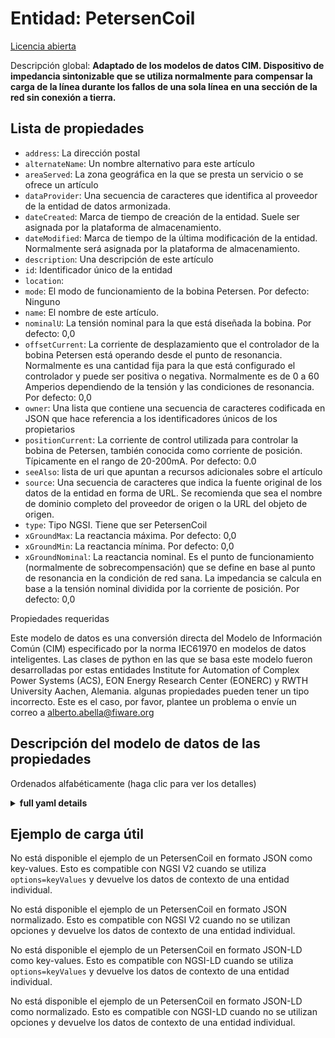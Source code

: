 Entidad: PetersenCoil  
=====================  
[Licencia abierta](https://github.com/smart-data-models//dataModel.EnergyCIM/blob/master/PetersenCoil/LICENSE.md)  
Descripción global: **Adaptado de los modelos de datos CIM. Dispositivo de impedancia sintonizable que se utiliza normalmente para compensar la carga de la línea durante los fallos de una sola línea en una sección de la red sin conexión a tierra.**  

## Lista de propiedades  

- `address`: La dirección postal  - `alternateName`: Un nombre alternativo para este artículo  - `areaServed`: La zona geográfica en la que se presta un servicio o se ofrece un artículo  - `dataProvider`: Una secuencia de caracteres que identifica al proveedor de la entidad de datos armonizada.  - `dateCreated`: Marca de tiempo de creación de la entidad. Suele ser asignada por la plataforma de almacenamiento.  - `dateModified`: Marca de tiempo de la última modificación de la entidad. Normalmente será asignada por la plataforma de almacenamiento.  - `description`: Una descripción de este artículo  - `id`: Identificador único de la entidad  - `location`:   - `mode`: El modo de funcionamiento de la bobina Petersen. Por defecto: Ninguno  - `name`: El nombre de este artículo.  - `nominalU`: La tensión nominal para la que está diseñada la bobina. Por defecto: 0,0  - `offsetCurrent`: La corriente de desplazamiento que el controlador de la bobina Petersen está operando desde el punto de resonancia.  Normalmente es una cantidad fija para la que está configurado el controlador y puede ser positiva o negativa.  Normalmente es de 0 a 60 Amperios dependiendo de la tensión y las condiciones de resonancia. Por defecto: 0,0  - `owner`: Una lista que contiene una secuencia de caracteres codificada en JSON que hace referencia a los identificadores únicos de los propietarios  - `positionCurrent`: La corriente de control utilizada para controlar la bobina de Petersen, también conocida como corriente de posición.  Típicamente en el rango de 20-200mA. Por defecto: 0.0  - `seeAlso`: lista de uri que apuntan a recursos adicionales sobre el artículo  - `source`: Una secuencia de caracteres que indica la fuente original de los datos de la entidad en forma de URL. Se recomienda que sea el nombre de dominio completo del proveedor de origen o la URL del objeto de origen.  - `type`: Tipo NGSI. Tiene que ser PetersenCoil  - `xGroundMax`: La reactancia máxima. Por defecto: 0,0  - `xGroundMin`: La reactancia mínima. Por defecto: 0,0  - `xGroundNominal`: La reactancia nominal.  Es el punto de funcionamiento (normalmente de sobrecompensación) que se define en base al punto de resonancia en la condición de red sana.  La impedancia se calcula en base a la tensión nominal dividida por la corriente de posición. Por defecto: 0,0    
Propiedades requeridas  
Este modelo de datos es una conversión directa del Modelo de Información Común (CIM) especificado por la norma IEC61970 en modelos de datos inteligentes. Las clases de python en las que se basa este modelo fueron desarrolladas por estas entidades Institute for Automation of Complex Power Systems (ACS), EON Energy Research Center (EONERC) y RWTH University Aachen, Alemania. algunas propiedades pueden tener un tipo incorrecto. Este es el caso, por favor, plantee un problema o envíe un correo a alberto.abella@fiware.org  
## Descripción del modelo de datos de las propiedades  
Ordenados alfabéticamente (haga clic para ver los detalles)  
<details><summary><strong>full yaml details</strong></summary>    
```yaml  
PetersenCoil:    
  description: 'Adapted from CIM data models. A tunable impedance device normally used to offset line charging during single line faults in an ungrounded section of network.'    
  properties:    
    address:    
      description: 'The mailing address'    
      properties:    
        addressCountry:    
          description: 'Property. The country. For example, Spain. Model:''https://schema.org/addressCountry'''    
          type: string    
        addressLocality:    
          description: 'Property. The locality in which the street address is, and which is in the region. Model:''https://schema.org/addressLocality'''    
          type: string    
        addressRegion:    
          description: 'Property. The region in which the locality is, and which is in the country. Model:''https://schema.org/addressRegion'''    
          type: string    
        areaServed:    
          description: 'Property. The geographic area where a service or offered item is provided. Model:''https://schema.org/areaServed'''    
          type: string    
        postOfficeBoxNumber:    
          description: 'Property. The post office box number for PO box addresses. For example, Spain. Model:''https://schema.org/postOfficeBoxNumber'''    
          type: string    
        postalCode:    
          description: 'Property. The postal code. For example, Spain. Model:''https://schema.org/https://schema.org/postalCode'''    
          type: string    
        streetAddress:    
          description: 'Property. The street address. Model:''https://schema.org/streetAddress'''    
          type: string    
      type: Property    
      x-ngsi:    
        model: https://schema.org/address    
    alternateName:    
      description: 'An alternative name for this item'    
      type: Property    
    areaServed:    
      description: 'The geographic area where a service or offered item is provided'    
      type: Property    
      x-ngsi:    
        model: https://schema.org/Text    
    dataProvider:    
      description: 'A sequence of characters identifying the provider of the harmonised data entity.'    
      type: Property    
    dateCreated:    
      description: 'Entity creation timestamp. This will usually be allocated by the storage platform.'    
      format: date-time    
      type: Property    
    dateModified:    
      description: 'Timestamp of the last modification of the entity. This will usually be allocated by the storage platform.'    
      format: date-time    
      type: Property    
    description:    
      description: 'A description of this item'    
      type: Property    
    id:    
      anyOf: &petersencoil_-_properties_-_owner_-_items_-_anyof    
        - description: 'Property. Identifier format of any NGSI entity'    
          maxLength: 256    
          minLength: 1    
          pattern: ^[\w\-\.\{\}\$\+\*\[\]`|~^@!,:\\]+$    
          type: string    
        - description: 'Property. Identifier format of any NGSI entity'    
          format: uri    
          type: string    
      description: 'Unique identifier of the entity'    
      type: Property    
    location:    
      $id: https://geojson.org/schema/Geometry.json    
      $schema: "http://json-schema.org/draft-07/schema#"    
      oneOf:    
        - properties:    
            bbox:    
              items:    
                type: number    
              minItems: 4    
              type: array    
            coordinates:    
              items:    
                type: number    
              minItems: 2    
              type: array    
            type:    
              enum:    
                - Point    
              type: string    
          required:    
            - type    
            - coordinates    
          title: 'GeoJSON Point'    
          type: object    
        - properties:    
            bbox:    
              items:    
                type: number    
              minItems: 4    
              type: array    
            coordinates:    
              items:    
                items:    
                  type: number    
                minItems: 2    
                type: array    
              minItems: 2    
              type: array    
            type:    
              enum:    
                - LineString    
              type: string    
          required:    
            - type    
            - coordinates    
          title: 'GeoJSON LineString'    
          type: object    
        - properties:    
            bbox:    
              items:    
                type: number    
              minItems: 4    
              type: array    
            coordinates:    
              items:    
                items:    
                  items:    
                    type: number    
                  minItems: 2    
                  type: array    
                minItems: 4    
                type: array    
              type: array    
            type:    
              enum:    
                - Polygon    
              type: string    
          required:    
            - type    
            - coordinates    
          title: 'GeoJSON Polygon'    
          type: object    
        - properties:    
            bbox:    
              items:    
                type: number    
              minItems: 4    
              type: array    
            coordinates:    
              items:    
                items:    
                  type: number    
                minItems: 2    
                type: array    
              type: array    
            type:    
              enum:    
                - MultiPoint    
              type: string    
          required:    
            - type    
            - coordinates    
          title: 'GeoJSON MultiPoint'    
          type: object    
        - properties:    
            bbox:    
              items:    
                type: number    
              minItems: 4    
              type: array    
            coordinates:    
              items:    
                items:    
                  items:    
                    type: number    
                  minItems: 2    
                  type: array    
                minItems: 2    
                type: array    
              type: array    
            type:    
              enum:    
                - MultiLineString    
              type: string    
          required:    
            - type    
            - coordinates    
          title: 'GeoJSON MultiLineString'    
          type: object    
        - properties:    
            bbox:    
              items:    
                type: number    
              minItems: 4    
              type: array    
            coordinates:    
              items:    
                items:    
                  items:    
                    items:    
                      type: number    
                    minItems: 2    
                    type: array    
                  minItems: 4    
                  type: array    
                type: array    
              type: array    
            type:    
              enum:    
                - MultiPolygon    
              type: string    
          required:    
            - type    
            - coordinates    
          title: 'GeoJSON MultiPolygon'    
          type: object    
      title: 'GeoJSON Geometry'    
    mode:    
      description: 'The mode of operation of the Petersen coil. Default: None'    
      type: number    
      x-ngsi:    
        model: https://schema.org/Number    
    name:    
      description: 'The name of this item.'    
      type: Property    
    nominalU:    
      description: 'The nominal voltage for which the coil is designed. Default: 0.0'    
      type: number    
      x-ngsi:    
        model: https://schema.org/Number    
    offsetCurrent:    
      description: 'The offset current that the Petersen coil controller is operating from the resonant point.  This is normally a fixed amount for which the controller is configured and could be positive or negative.  Typically 0 to 60 Amperes depending on voltage and resonance conditions. Default: 0.0'    
      type: number    
      x-ngsi:    
        model: https://schema.org/Number    
    owner:    
      description: 'A List containing a JSON encoded sequence of characters referencing the unique Ids of the owner(s)'    
      items:    
        anyOf: *petersencoil_-_properties_-_owner_-_items_-_anyof    
        description: 'Property. Unique identifier of the entity'    
      type: Property    
    positionCurrent:    
      description: 'The control current used to control the Petersen coil also known as the position current.  Typically in the range of 20-200mA. Default: 0.0'    
      type: number    
      x-ngsi:    
        model: https://schema.org/Number    
    seeAlso:    
      description: 'list of uri pointing to additional resources about the item'    
      oneOf:    
        - items:    
            - format: uri    
              type: string    
          minItems: 1    
          type: array    
        - format: uri    
          type: string    
      type: Property    
    source:    
      description: 'A sequence of characters giving the original source of the entity data as a URL. Recommended to be the fully qualified domain name of the source provider, or the URL to the source object.'    
      type: Property    
    type:    
      description: 'NGSI type. It has to be PetersenCoil'    
      enum:    
        - PetersenCoil    
      type: Property    
    xGroundMax:    
      description: 'The maximum reactance. Default: 0.0'    
      type: number    
      x-ngsi:    
        model: https://schema.org/Number    
    xGroundMin:    
      description: 'The minimum reactance. Default: 0.0'    
      type: number    
      x-ngsi:    
        model: https://schema.org/Number    
    xGroundNominal:    
      description: 'The nominal reactance.  This is the operating point (normally over compensation) that is defined based on the resonance point in the healthy network condition.  The impedance is calculated based on nominal voltage divided by position current. Default: 0.0'    
      type: number    
      x-ngsi:    
        model: https://schema.org/Number    
  required: []    
  type: object    
```  
</details>    
## Ejemplo de carga útil  
No está disponible el ejemplo de un PetersenCoil en formato JSON como key-values. Esto es compatible con NGSI V2 cuando se utiliza `options=keyValues` y devuelve los datos de contexto de una entidad individual.  
No está disponible el ejemplo de un PetersenCoil en formato JSON normalizado. Esto es compatible con NGSI V2 cuando no se utilizan opciones y devuelve los datos de contexto de una entidad individual.  
No está disponible el ejemplo de un PetersenCoil en formato JSON-LD como key-values. Esto es compatible con NGSI-LD cuando se utiliza `options=keyValues` y devuelve los datos de contexto de una entidad individual.  
No está disponible el ejemplo de un PetersenCoil en formato JSON-LD como normalizado. Esto es compatible con NGSI-LD cuando no se utilizan opciones y devuelve los datos de contexto de una entidad individual.  
